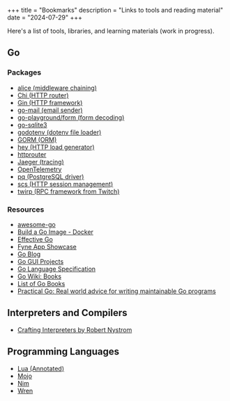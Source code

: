 +++
title = "Bookmarks"
description = "Links to tools and reading material"
date = "2024-07-29"
+++

Here's a list of tools, libraries, and learning materials (work in progress).

## Go

### Packages

- [alice (middleware chaining)](https://github.com/justinas/alice)
- [Chi (HTTP router)](https://go-chi.io/)
- [Gin (HTTP framework)](https://gin-gonic.com/docs/)
- [go-mail (email sender)](https://github.com/wneessen/go-mail)
- [go-playground/form (form decoding)](https://github.com/go-playground/form)
- [go-sqlite3](https://github.com/mattn/go-sqlite3)
- [godotenv (dotenv file loader)](https://github.com/joho/godotenv/)
- [GORM (ORM)](https://gorm.io/index.html)
- [hey (HTTP load generator)](https://github.com/rakyll/hey)
- [httprouter](https://pkg.go.dev/github.com/julienschmidt/httprouter#section-readme)
- [Jaeger (tracing)](https://www.jaegertracing.io/docs/)
- [OpenTelemetry](https://opentelemetry.io/docs/)
- [pq (PostgreSQL driver)](https://github.com/lib/pq)
- [scs (HTTP session management)](https://github.com/alexedwards/scs#enumerate-all-sessions)
- [twirp (RPC framework from Twitch)](https://github.com/twitchtv/twirp)

### Resources

- [awesome-go](https://github.com/avelino/awesome-go)
- [Build a Go Image - Docker](https://docs.docker.com/language/golang/build-images/)
- [Effective Go](https://go.dev/doc/effective_go)
- [Fyne App Showcase](https://apps.fyne.io/all.html)
- [Go Blog](https://go.dev/blog/)
- [Go GUI Projects](https://github.com/go-graphics/go-gui-projects)
- [Go Language Specification](https://go.dev/ref/spec)
- [Go Wiki: Books](https://go.dev/wiki/Books)
- [List of Go Books](https://github.com/dariubs/GoBooks)
- [Practical Go: Real world advice for writing maintainable Go programs](https://dave.cheney.net/practical-go/presentations/qcon-china.html)

## Interpreters and Compilers

- [Crafting Interpreters by Robert Nystrom](https://craftinginterpreters.com/contents.html)

## Programming Languages

- [Lua (Annotated)](https://stevedonovan.github.io/lua-5.1.4/)
- [Mojo](https://docs.modular.com/mojo/programming-manual.html)
- [Nim](https://nim-lang.org/documentation.html)
- [Wren](https://wren.io/)
